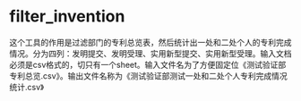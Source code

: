 # filter_invention
这个工具的作用是过滤部门的专利总览表，然后统计出一处和二处个人的专利完成情况。分为四列：发明提交、发明受理、实用新型提交、实用新型受理。输入文档 必须是csv格式的，切只有一个sheet。输入文件名为了方便固定位《测试验证部专利总览.csv》。输出文件名称为《测试验证部测试一处和二处个人专利完成情况统计.csv》

